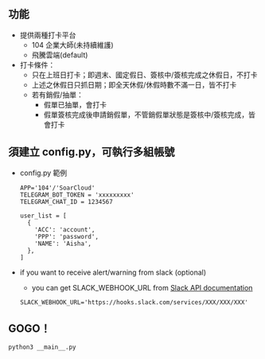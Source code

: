 ## 功能 ##
* 提供兩種打卡平台
  * 104 企業大師(未持續維護)
  * 飛騰雲端(default)
* 打卡條件：
  * 只在上班日打卡；即週末、國定假日、簽核中/簽核完成之休假日，不打卡
  * 上述之休假日只抓日期；即全天休假/休假時數不滿一日，皆不打卡
  * 若有銷假/抽單：
    * 假單已抽單，會打卡
    * 假單簽核完成後申請銷假單，不管銷假單狀態是簽核中/簽核完成，皆會打卡

## 須建立 config.py，可執行多組帳號 ##

* config.py 範例
  ```
  APP='104'/'SoarCloud'
  TELEGRAM_BOT_TOKEN = 'xxxxxxxxx'
  TELEGRAM_CHAT_ID = 1234567

  user_list = [
    {
      'ACC': 'account',
      'PPP': 'password',
      'NAME': 'Aisha',
    },
  ]
  ```

* if you want to receive alert/warning from slack (optional)
  * you can get SLACK_WEBHOOK_URL from [Slack API documentation](https://taxigo-tw.slack.com/apps/new/A0F7XDUAZ-incoming-webhooks)
  ```
  SLACK_WEBHOOK_URL='https://hooks.slack.com/services/XXX/XXX/XXX'
  ```

## GOGO！ ##
```
python3 __main__.py
```